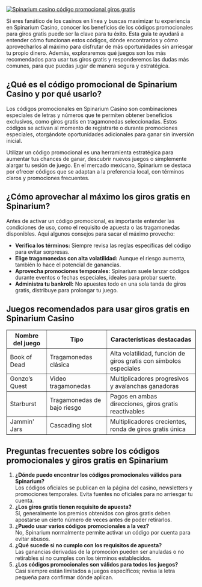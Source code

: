 [![Spinarium casino código promocional giros gratis](https://123-caf.pages.dev/gitsignup.png)](https://vrmoo.ru/Bt82HjjY)

<p>Si eres fanático de los casinos en línea y buscas maximizar tu experiencia en Spinarium Casino, conocer los beneficios de los códigos promocionales para giros gratis puede ser la clave para tu éxito. Esta guía te ayudará a entender cómo funcionan estos códigos, dónde encontrarlos y cómo aprovecharlos al máximo para disfrutar de más oportunidades sin arriesgar tu propio dinero. Además, exploraremos qué juegos son los más recomendados para usar tus giros gratis y responderemos las dudas más comunes, para que puedas jugar de manera segura y estratégica.</p>  <h2>¿Qué es el código promocional de Spinarium Casino y por qué usarlo?</h2> <p>Los códigos promocionales en Spinarium Casino son combinaciones especiales de letras y números que te permiten obtener beneficios exclusivos, como giros gratis en tragamonedas seleccionadas. Estos códigos se activan al momento de registrarte o durante promociones especiales, otorgándote oportunidades adicionales para ganar sin inversión inicial.</p> <p>Utilizar un código promocional es una herramienta estratégica para aumentar tus chances de ganar, descubrir nuevos juegos o simplemente alargar tu sesión de juego. En el mercado mexicano, Spinarium se destaca por ofrecer códigos que se adaptan a la preferencia local, con términos claros y promociones frecuentes.</p>  <h2>¿Cómo aprovechar al máximo los giros gratis en Spinarium?</h2> <p>Antes de activar un código promocional, es importante entender las condiciones de uso, como el requisito de apuesta o las tragamonedas disponibles. Aquí algunos consejos para sacar el máximo provecho:</p> <ul>   <li><strong>Verifica los términos:</strong> Siempre revisa las reglas específicas del código para evitar sorpresas.</li>   <li><strong>Elige tragamonedas con alta volatilidad:</strong> Aunque el riesgo aumenta, también lo hace el potencial de ganancias.</li>   <li><strong>Aprovecha promociones temporales:</strong> Spinarium suele lanzar códigos durante eventos o fechas especiales, ideales para probar suerte.</li>   <li><strong>Administra tu bankroll:</strong> No apuestes todo en una sola tanda de giros gratis, distribuye para prolongar tu juego.</li> </ul>  <h2>Juegos recomendados para usar giros gratis en Spinarium Casino</h2> <table border="1" cellpadding="5" cellspacing="0">   <thead>     <tr>       <th>Nombre del juego</th>       <th>Tipo</th>       <th>Características destacadas</th>     </tr>   </thead>   <tbody>     <tr>       <td>Book of Dead</td>       <td>Tragamonedas clásica</td>       <td>Alta volatilidad, función de giros gratis con símbolos especiales</td>     </tr>     <tr>       <td>Gonzo’s Quest</td>       <td>Video tragamonedas</td>       <td>Multiplicadores progresivos y avalanchas ganadoras</td>     </tr>     <tr>       <td>Starburst</td>       <td>Tragamonedas de bajo riesgo</td>       <td>Pagos en ambas direcciones, giros gratis reactivables</td>     </tr>     <tr>       <td>Jammin' Jars</td>       <td>Cascading slot</td>       <td>Multiplicadores crecientes, ronda de giros gratis única</td>     </tr>   </tbody> </table>  <h2>Preguntas frecuentes sobre los códigos promocionales y giros gratis en Spinarium</h2> <ol>   <li><strong>¿Dónde puedo encontrar los códigos promocionales válidos para Spinarium?</strong><br>Los códigos oficiales se publican en la página del casino, newsletters y promociones temporales. Evita fuentes no oficiales para no arriesgar tu cuenta.</li>   <li><strong>¿Los giros gratis tienen requisito de apuesta?</strong><br>Sí, generalmente los premios obtenidos con giros gratis deben apostarse un cierto número de veces antes de poder retirarlos.</li>   <li><strong>¿Puedo usar varios códigos promocionales a la vez?</strong><br>No, Spinarium normalmente permite activar un código por cuenta para evitar abusos.</li>   <li><strong>¿Qué sucede si no cumplo con los requisitos de apuesta?</strong><br>Las ganancias derivadas de la promoción pueden ser anuladas o no retirables si no cumples con los términos establecidos.</li>   <li><strong>¿Los códigos promocionales son válidos para todos los juegos?</strong><br>Casi siempre están limitados a juegos específicos; revisa la letra pequeña para confirmar dónde aplican.</li> </ol>